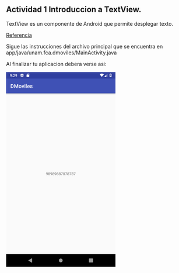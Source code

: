 ## Actividad 1 Introduccion a TextView.

TextView es un componente de Android que permite desplegar texto. 

[Referencia](https://developer.android.com/reference/android/widget/TextView)

Sigue las instrucciones del archivo principal que se encuentra en app/java/unam.fca.dmoviles/MainActivity.java

Al finalizar tu aplicacion debera verse asi:

<img src="https://github.com/tiempor3al/recursos_fca_dispositivos_moviles/blob/master/images/actividad_1.png" width="300">